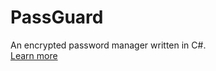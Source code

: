 # PassGuard
An encrypted password manager written in C#. 
<br>
[Learn more](https://kitric.github.io/projects/passguard.html)
